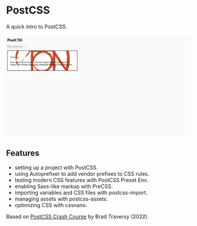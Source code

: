 # PostCSS

A quick intro to PostCSS.

<p align="center">
    <img src="screenshot.png">
</p>

## Features

- setting up a project with PostCSS.
- using Autoprefixer to add vendor prefixes to CSS rules.
- testing modern CSS features with PostCSS Preset Env.
- enabling Sass-like markup with PreCSS.
- importing variables and CSS files with postcss-import.
- managing assets with postcss-assets.
- optimizing CSS with cssnano.

Based on [PostCSS Crash Course](https://www.youtube.com/watch?v=SP8mSVSAh6s) by Brad Traversy (2022).
